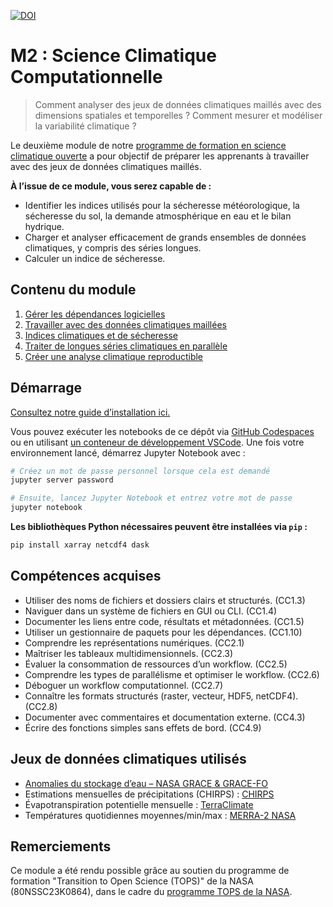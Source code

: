 [![DOI](https://zenodo.org/badge/938928059.svg)](https://doi.org/10.5281/zenodo.15270602)

# M2 : Science Climatique Computationnelle

> Comment analyser des jeux de données climatiques maillés avec des dimensions spatiales et temporelles ? Comment mesurer et modéliser la variabilité climatique ?

Le deuxième module de notre [programme de formation en science climatique ouverte](https://openclimatescience.github.io/curriculum) a pour objectif de préparer les apprenants à travailler avec des jeux de données climatiques maillés.

**À l’issue de ce module, vous serez capable de :**

- Identifier les indices utilisés pour la sécheresse météorologique, la sécheresse du sol, la demande atmosphérique en eau et le bilan hydrique.
- Charger et analyser efficacement de grands ensembles de données climatiques, y compris des séries longues.
- Calculer un indice de sécheresse.

## Contenu du module

1. [Gérer les dépendances logicielles]([https://github.com/OpenClimateScience/M2-Computational-Climate-Science/blob/main/notebooks/01_Managing_Software_Dependencies.ipynb](https://github.com/OpenClimateScience/M2-Computational-Climate-Science-FR/blob/main/notebooks/M2.1%20-%20Gestion%20des%20d%C3%A9pendances%20logicielles.ipynb))
2. [Travailler avec des données climatiques maillées]([https://github.com/OpenClimateScience/M2-Computational-Climate-Science/blob/main/notebooks/02_Working_with_Gridded_Climate_Data.ipynb](https://github.com/OpenClimateScience/M2-Computational-Climate-Science-FR/blob/main/notebooks/M2.2%20-%20Travailler%20avec%20des%20donn%C3%A9es%20climatiques%20grindt%C3%A9es.ipynb))  
3. [Indices climatiques et de sécheresse]([https://github.com/OpenClimateScience/M2-Computational-Climate-Science/blob/main/notebooks/03_Climate_and_Drought_Indices.ipynb](https://github.com/OpenClimateScience/M2-Computational-Climate-Science-FR/blob/main/notebooks/M2.3%20-%20Indices%20climatiques%20et%20de%20s%C3%A9cheresse.ipynb))  
4. [Traiter de longues séries climatiques en parallèle]([https://github.com/OpenClimateScience/M2-Computational-Climate-Science/blob/main/notebooks/04_Processing_Long_Climate_Data_Records.ipynb](https://github.com/OpenClimateScience/M2-Computational-Climate-Science-FR/blob/main/notebooks/M2.4%20-%20Traitement%20simultan%C3%A9%20des%20enregistrements%20de%20donn%C3%A9es%20climatiques%20de%20longue%20dur%C3%A9e.ipynb))  
5. [Créer une analyse climatique reproductible]([https://github.com/OpenClimateScience/M2-Computational-Climate-Science/blob/main/notebooks/05_Creating_a_Reproducible_Climate_Data_Analysis.ipynb](https://github.com/OpenClimateScience/M2-Computational-Climate-Science-FR/blob/main/notebooks/M2.5%20-%20Cr%C3%A9ation%20d'une%20analyse%20reproductible%20des%20donn%C3%A9es%20climatiques.ipynb))

## Démarrage

[Consultez notre guide d’installation ici.](https://github.com/OpenClimateScience/M1-Open-Climate-Data/blob/main/HOW_TO_INSTALL.md)

Vous pouvez exécuter les notebooks de ce dépôt via [GitHub Codespaces](https://docs.github.com/en/codespaces/overview) ou en utilisant [un conteneur de développement VSCode](https://code.visualstudio.com/docs/devcontainers/containers). Une fois votre environnement lancé, démarrez Jupyter Notebook avec :

```sh
# Créez un mot de passe personnel lorsque cela est demandé
jupyter server password

# Ensuite, lancez Jupyter Notebook et entrez votre mot de passe
jupyter notebook
```

**Les bibliothèques Python nécessaires peuvent être installées via `pip` :**

```sh
pip install xarray netcdf4 dask
```

## Compétences acquises

- Utiliser des noms de fichiers et dossiers clairs et structurés. (CC1.3)  
- Naviguer dans un système de fichiers en GUI ou CLI. (CC1.4)  
- Documenter les liens entre code, résultats et métadonnées. (CC1.5)  
- Utiliser un gestionnaire de paquets pour les dépendances. (CC1.10)  
- Comprendre les représentations numériques. (CC2.1)  
- Maîtriser les tableaux multidimensionnels. (CC2.3)  
- Évaluer la consommation de ressources d’un workflow. (CC2.5)  
- Comprendre les types de parallélisme et optimiser le workflow. (CC2.6)  
- Déboguer un workflow computationnel. (CC2.7)  
- Connaître les formats structurés (raster, vecteur, HDF5, netCDF4). (CC2.8)  
- Documenter avec commentaires et documentation externe. (CC4.3)  
- Écrire des fonctions simples sans effets de bord. (CC4.9)

## Jeux de données climatiques utilisés

- [Anomalies du stockage d’eau – NASA GRACE & GRACE-FO](https://podaac.jpl.nasa.gov/dataset/TELLUS_GRAC-GRFO_MASCON_CRI_GRID_RL06.1_V3)  
- Estimations mensuelles de précipitations (CHIRPS) : [CHIRPS](https://www.chc.ucsb.edu/data/chirps)  
- Évapotranspiration potentielle mensuelle : [TerraClimate](https://climatedataguide.ucar.edu/climate-data/terraclimate-global-high-resolution-gridded-temperature-precipitation-and-other-water)  
- Températures quotidiennes moyennes/min/max : [MERRA-2 NASA](https://gmao.gsfc.nasa.gov/reanalysis/MERRA-2/)

## Remerciements

Ce module a été rendu possible grâce au soutien du programme de formation "Transition to Open Science (TOPS)" de la NASA (80NSSC23K0864), dans le cadre du [programme TOPS de la NASA](https://nasa.github.io/Transform-to-Open-Science/).
